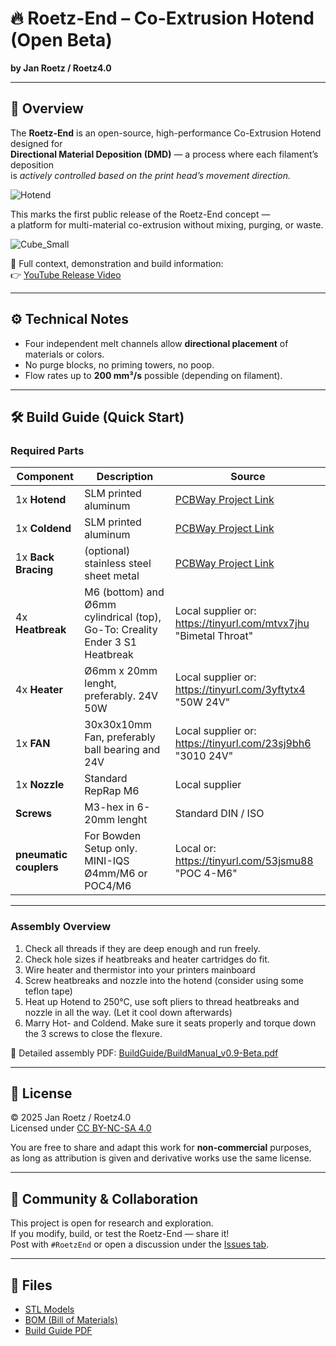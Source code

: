 # 🔥 Roetz-End – Co-Extrusion Hotend (Open Beta)
**by Jan Roetz / Roetz4.0**

---

## 🧠 Overview
The **Roetz-End** is an open-source, high-performance Co-Extrusion Hotend designed for  
**Directional Material Deposition (DMD)** — a process where each filament’s deposition  
is *actively controlled based on the print head’s movement direction.*

![Hotend ](https://github.com/user-attachments/assets/d081ae19-be35-4995-8184-e67cb86368ac)

This marks the first public release of the Roetz-End concept —  
a platform for multi-material co-extrusion without mixing, purging, or waste.  

 ![Cube_Small](https://github.com/user-attachments/assets/980db05e-d1d9-4646-9f7b-875dba7a0147)


🎥 Full context, demonstration and build information:  
👉 [YouTube Release Video](https://youtu.be/6pM_ltAM7_s)

---

## ⚙️ Technical Notes
- Four independent melt channels allow **directional placement** of materials or colors.  
- No purge blocks, no priming towers, no poop.  
- Flow rates up to **200 mm³/s** possible (depending on filament).

---

## 🛠️ Build Guide (Quick Start)

### Required Parts
| Component | Description | Source |
|------------|--------------|---------|
| 1x **Hotend** | SLM printed aluminum | [PCBWay Project Link](#) |
| 1x **Coldend** | SLM printed aluminum | [PCBWay Project Link](#) |
| 1x **Back Bracing** | (optional) stainless steel sheet metal | [PCBWay Project Link](#) |
| 4x **Heatbreak** | M6 (bottom) and Ø6mm cylindrical (top), Go-To: Creality Ender 3 S1 Heatbreak | Local supplier or: https://tinyurl.com/mtvx7jhu "Bimetal Throat" |
| 4x **Heater** | Ø6mm x 20mm lenght, preferably. 24V 50W | Local supplier or: https://tinyurl.com/3yftytx4 "50W 24V" |
| 1x **FAN** | 30x30x10mm Fan, preferably ball bearing and 24V | Local supplier or: https://tinyurl.com/23sj9bh6 "3010 24V" |
| 1x **Nozzle** | Standard RepRap M6 | Local supplier |
| **Screws** | M3-hex in 6-20mm lenght | Standard DIN / ISO |
| **pneumatic couplers** | For Bowden Setup only. MINI-IQS Ø4mm/M6 or POC4/M6 | Local or: https://tinyurl.com/53jsmu88 "POC 4-M6"|
---

### Assembly Overview
1. Check all threads if they are deep enough and run freely.  
2. Check hole sizes if heatbreaks and heater cartridges do fit.
3. Wire heater and thermistor into your printers mainboard
4. Screw heatbreaks and nozzle into the hotend (consider using some teflon tape)
5. Heat up Hotend to 250°C, use soft pliers to thread heatbreaks and nozzle in all the way. (Let it cool down afterwards)
6. Marry Hot- and Coldend. Make sure it seats properly and torque down the 3 screws to close the flexure.


📘 Detailed assembly PDF: [BuildGuide/BuildManual_v0.9-Beta.pdf](./BuildGuide/BuildManual_v0.9-BETA.pdf)

---

## 📜 License
© 2025 Jan Roetz / Roetz4.0  
Licensed under [CC BY-NC-SA 4.0](https://creativecommons.org/licenses/by-nc-sa/4.0/)

You are free to share and adapt this work for **non-commercial** purposes,  
as long as attribution is given and derivative works use the same license.

---

## 💬 Community & Collaboration
This project is open for research and exploration.  
If you modify, build, or test the Roetz-End — share it!  
Post with `#RoetzEnd` or open a discussion under the [Issues tab](../../issues).

---

## 🧾 Files
- [STL Models](./Files)
- [BOM (Bill of Materials)](./BuildGuide/BOM.csv)
- [Build Guide PDF](./BuildGuide/BuildManual_v0.9-BETA.pdf)
